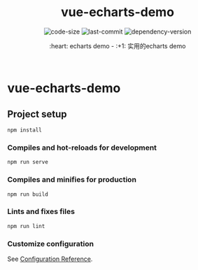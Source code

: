 <div align="center">
  <h1>vue-echarts-demo</h1>
  
  <p>
    <img src="https://img.shields.io/github/languages/code-size/Ritusan/vue-echarts-demo" alt="code-size" />
    <img src="https://img.shields.io/github/last-commit/Ritusan/vue-echarts-demo" alt="last-commit" />
    <img src="https://img.shields.io/github/package-json/dependency-version/Ritusan/vue-echarts-demo/vue" alt="dependency-version" />
  </p>
  
  <p>:heart: echarts demo - :+1: 实用的echarts demo</p>
  <p><i></i></p>
</div>

<br />

# vue-echarts-demo

## Project setup
```
npm install
```

### Compiles and hot-reloads for development
```
npm run serve
```

### Compiles and minifies for production
```
npm run build
```

### Lints and fixes files
```
npm run lint
```

### Customize configuration
See [Configuration Reference](https://cli.vuejs.org/config/).
